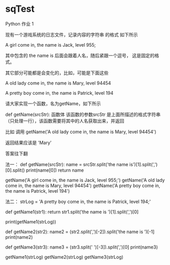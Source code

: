 # sqTest
Python 作业 1

现有一个游戏系统的日志文件，记录内容的字符串 的格式 如下所示

A girl come in, the name is Jack, level 955;

其中包含的 the name is 后面会跟着人名，随后紧跟一个逗号， 这是固定的格式。

其它部分可能都是会变化的，比如，可能是下面这些

A old lady come in, the name is Mary, level 94454

A pretty boy come in, the name is Patrick, level 194

请大家实现一个函数，名为getName，如下所示

def getName(srcStr):
    函数体
该函数的参数srcStr 是上面所描述的格式字符串（只处理一行），该函数需要将其中的人名获取出来，并返回

比如 调用 getName('A old lady come in, the name is Mary, level 94454')

返回结果应该是 'Mary'



答案往下翻




















法一：
def getName(srcStr):
    name = srcStr.split('the name is')[1].split(',')[0].split()
    print(name[0])
    return name


getName('A girl come in, the name is Jack, level 955;')
getName('A old lady come in, the name is Mary, level 94454')
getName('A pretty boy come in, the name is Patrick, level 194')





法二：
strLog = 'A pretty boy come in, the name is Patrick, level 194;'

def getName1(str1):
    return str1.split('the name is ')[1].split(',')[0]


print(getName1(strLog))


def getName2(str2):
    name2 = (str2.split(',')[-2]).split('the name is ')[-1]
    print(name2)

def getName3(str3):
    name3 = (str3.split(' ')[-3]).split(',')[0]
    print(name3)


getName1(strLog)
getName2(strLog)
getName3(strLog)
